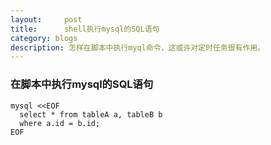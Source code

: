 ```yaml
---
layout:     post
title:      shell执行mysql的SQL语句
category: blogs
description: 怎样在脚本中执行myql命令，这或许对定时任务很有作用。
---
```


### 在脚本中执行mysql的SQL语句

    mysql <<EOF    
      select * from tableA a, tableB b   
      where a.id = b.id;  
    EOF 

